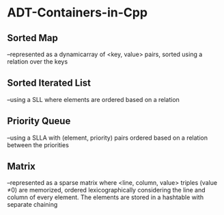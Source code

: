 # ADT-Containers-in-Cpp

## Sorted Map

–represented as a dynamicarray of <key, value> pairs, sorted using a relation over the keys

## Sorted Iterated List

–using a SLL where elements are ordered based on a relation

## Priority Queue

–using a SLLA with (element, priority) pairs ordered based on a relation between the priorities

## Matrix

–represented as a sparse matrix where <line, column, value> triples (value ≠0) are memorized, ordered lexicographically considering the line and column of every element. The elements are stored in a hashtable with separate chaining

